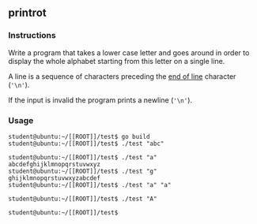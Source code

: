 ## printrot

### Instructions

Write a program that takes a lower case letter and goes around in order to display the whole alphabet starting from
this letter on a single line.

A line is a sequence of characters preceding the [end of line](https://en.wikipedia.org/wiki/Newline) character (`'\n'`).

If the input is invalid the program prints a newline (`'\n'`).

### Usage

```console
student@ubuntu:~/[[ROOT]]/test$ go build
student@ubuntu:~/[[ROOT]]/test$ ./test "abc"

student@ubuntu:~/[[ROOT]]/test$ ./test "a"
abcdefghijklmnopqrstuvwxyz
student@ubuntu:~/[[ROOT]]/test$ ./test "g"
ghijklmnopqrstuvwxyzabcdef
student@ubuntu:~/[[ROOT]]/test$ ./test "a" "a"

student@ubuntu:~/[[ROOT]]/test$ ./test "A"

student@ubuntu:~/[[ROOT]]/test$
```
